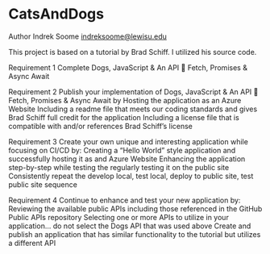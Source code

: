 # CatsAndDogs
Author Indrek Soome indreksoome@lewisu.edu

This project is based on a tutorial by Brad Schiff. I utilized his source code. 

Requirement 1
Complete Dogs, JavaScript & An API 🐶 Fetch, Promises & Async Await

Requirement 2
Publish your implementation of Dogs, JavaScript & An API 🐶 Fetch, Promises & Async Await by
Hosting the application as an Azure Website
Including a readme file that meets our coding standards and gives Brad Schiff full credit for the application
Including a license file that is compatible with and/or references Brad Schiff’s license

Requirement 3
Create your own unique and interesting application while focusing on CI/CD by:
Creating a “Hello World” style application and successfully hosting it as and Azure Website
Enhancing the application step-by-step while testing the regularly testing it on the public site
Consistently repeat the develop local, test local, deploy to public site, test public site sequence

Requirement 4
Continue to enhance and test your new application by:
Reviewing the available public APIs including those referenced in the GitHub Public APIs repository
Selecting one or more APIs to utilize in your application... do not select the Dogs API that was used above
Create and publish an application that has similar functionality to the tutorial but utilizes a different API
